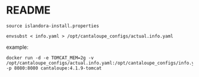 # README

`source islandora-install.properties`

`envsubst < info.yaml > /opt/cantaloupe_configs/actual.info.yaml`

example:
```
docker run -d -e TOMCAT_MEM=2g -v /opt/cantaloupe_configs/actual.info.yaml:/opt/cantaloupe_configs/info.yaml -p 8080:8080 cantaloupe:4.1.9-tomcat
```
